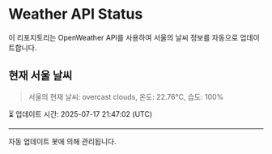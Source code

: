 
# Weather API Status

이 리포지토리는 OpenWeather API를 사용하여 서울의 날씨 정보를 자동으로 업데이트합니다.

## 현재 서울 날씨
> 서울의 현재 날씨: overcast clouds, 온도: 22.76°C, 습도: 100%

⏳ 업데이트 시간: 2025-07-17 21:47:02 (UTC)

---
자동 업데이트 봇에 의해 관리됩니다.
